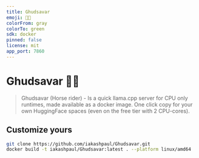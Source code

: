 ```yaml
---
title: Ghudsavar
emoji: 🏇🏻
colorFrom: gray
colorTo: green
sdk: docker
pinned: false
license: mit
app_port: 7860
---
```


# Ghudsavar 🏇🏻

> Ghudsavar (Horse rider) - Is a quick llama.cpp server for CPU only runtimes, made available as a docker image. One click copy for your own HuggingFace spaces (even on the free tier with 2 CPU-cores).

## Customize yours 

```bash
git clone https://github.com/iakashpaul/Ghudsavar.git
docker build -t iakashpaul/Ghudsavar:latest . --platform linux/amd64
```
